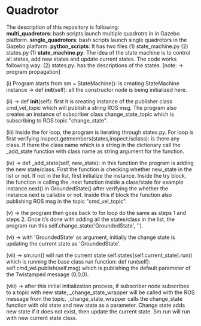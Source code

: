 # Quadrotor
The description of this repository is following:<br /> 
**multi_quadrotors**: bash scripts launch multiple quadrotrs in in Gazebo platform.
**single_quadrotors**: bash scripts launch single quadrotors in the Gazebo platform.
**python_scripts**: It has two files (1) state_machine.py (2) states.py 
(1) **state_machine.py**: The idea of the state machine is to control all states, add new states and update current states. The code works following way: 
(2) states.py: has the descriptions of the states. 
[note: -> program propagation] 

(i) Program starts from sm = StateMachine(): is creating StateMachine instance ->  def __init__(self): all the constructor node is being initialized here. 

(ii) -> def __init__(self): first it is creating instance of  the publisher class cmd_vel_topic which will publish a string ROS msg. The program also creates an instance of subscriber class change_state_topic which is subscribing to ROS topic "change_state".

(iii) Inside the for loop, the program is iterating through states.py. For loop is first verifying inspect.getmembers(states,inspect.isclass): is there any class. If there the class name which is a string in the dictionary call the _add_state function with class name as string argument for the function. 

(iv) -> def _add_state(self, new_state):  in this function the program is adding the new state/class. First the function is checking whether new_state in the list or not. If not in the list, first initialize the instance. Inside the try block, the function is calling the .next function inside a class/state for example instance.next() in GroundedState() after verifying the whether the instance.next is callable or not. Inside this if block the function also publishing ROS msg in the topic "cmd_vel_topic". 

(v) -> the program then goes back to for loop do the same as steps 1 and steps 2. Once it’s done with adding all the states/class in the list, the program run this self.change_state('GroundedState', ''). 

(vi) -> with 'GroundedState' as argument, initially the change state is updating the current state as 'GroundedState'.

(vii) -> sm.run() will run the current state self.states[self.current_state].run() which is running the base class run function: def run(self):   self.cmd_vel.publish(self.msg) which is publishing the default parameter of the Twistamped message (0,0,0). 

(viii) -> after this initial initialization process, if subscriber node subscribes to a topic with new state, _change_state_wrapper will be called with the ROS message from the topic. _change_state_wrapper  calls the change_state function with old state and new state as a parameter. Change state adds new state if it does not exist, then update the current state. Sm.run will run with new current state class.  

